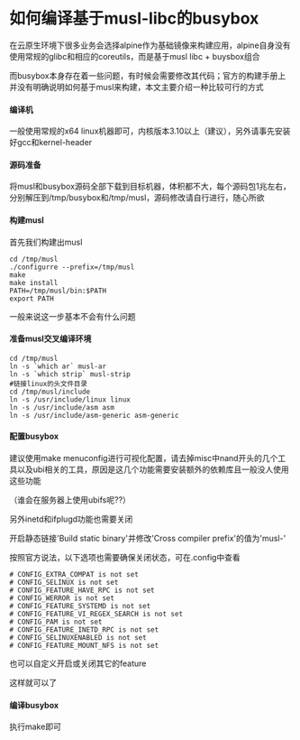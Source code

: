 如何编译基于musl-libc的busybox
===

在云原生环境下很多业务会选择alpine作为基础镜像来构建应用，alpine自身没有使用常规的glibc和相应的coreutils，而是基于musl libc + buysbox组合

而busybox本身存在着一些问题，有时候会需要修改其代码；官方的构建手册上并没有明确说明如何基于musl来构建，本文主要介绍一种比较可行的方式


#### 编译机

一般使用常规的x64 linux机器即可，内核版本3.10以上（建议），另外请事先安装好gcc和kernel-header

#### 源码准备

将musl和busybox源码全部下载到目标机器，体积都不大，每个源码包1兆左右，分别解压到/tmp/busybox和/tmp/musl，源码修改请自行进行，随心所欲

#### 构建musl

首先我们构建出musl

	cd /tmp/musl
	./configurre --prefix=/tmp/musl
	make
	make install
	PATH=/tmp/musl/bin:$PATH
	export PATH

一般来说这一步基本不会有什么问题

#### 准备musl交叉编译环境

	cd /tmp/musl
	ln -s `which ar` musl-ar
	ln -s `which strip` musl-strip
	#链接linux的头文件目录
	cd /tmp/musl/include
	ln -s /usr/include/linux linux
	ln -s /usr/include/asm asm
	ln -s /usr/include/asm-generic asm-generic

#### 配置busybox

建议使用make menuconfig进行可视化配置，请去掉misc中nand开头的几个工具以及ubi相关的工具，原因是这几个功能需要安装额外的依赖库且一般没人使用这些功能

（谁会在服务器上使用ubifs呢??）

另外inetd和ifplugd功能也需要关闭

开启静态链接'Build static binary'并修改'Cross compiler prefix'的值为'musl-'

按照官方说法，以下选项也需要确保关闭状态，可在.config中查看

	# CONFIG_EXTRA_COMPAT is not set 
	# CONFIG_SELINUX is not set 
	# CONFIG_FEATURE_HAVE_RPC is not set 
	# CONFIG_WERROR is not set 
	# CONFIG_FEATURE_SYSTEMD is not set 
	# CONFIG_FEATURE_VI_REGEX_SEARCH is not set 
	# CONFIG_PAM is not set 
	# CONFIG_FEATURE_INETD_RPC is not set 
	# CONFIG_SELINUXENABLED is not set 
	# CONFIG_FEATURE_MOUNT_NFS is not set

也可以自定义开启或关闭其它的feature

这样就可以了

#### 编译busybox

执行make即可


